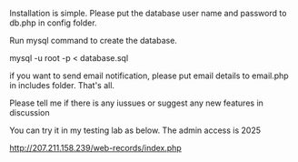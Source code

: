 Installation is simple.  Please put the database user name and password to db.php in config folder.  

Run mysql command to create the database.

mysql -u root -p < database.sql

if you want to send email notification, please put email details to email.php in includes folder.  That's all.  

Please tell me if there is any iussues or suggest any new features in discussion

You can try it in my testing lab as below.  The admin access is 2025

http://207.211.158.239/web-records/index.php
